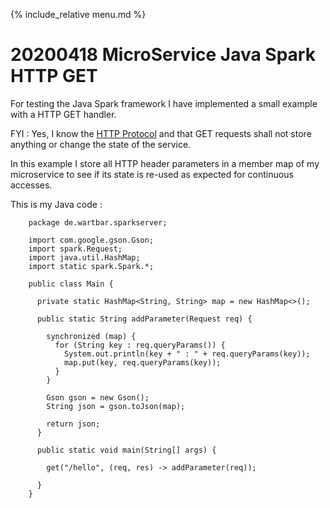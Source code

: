 {% include_relative menu.md %}

# 20200418 MicroService Java Spark HTTP GET

For testing the Java Spark framework I have implemented a small example with a HTTP GET handler.

FYI : Yes, I know the [HTTP Protocol](https://en.wikipedia.org/wiki/Hypertext_Transfer_Protocol) 
and that GET requests shall not store anything or change the state of the service.

In this example I store all HTTP header parameters in a member map of my microservice to see if 
its state is re-used as expected for continuous accesses.

This is my Java code :

        package de.wartbar.sparkserver;

        import com.google.gson.Gson;
        import spark.Request;
        import java.util.HashMap;
        import static spark.Spark.*;

        public class Main {

          private static HashMap<String, String> map = new HashMap<>();

          public static String addParameter(Request req) {

            synchronized (map) {
              for (String key : req.queryParams()) {
                System.out.println(key + " : " + req.queryParams(key));
                map.put(key, req.queryParams(key));
              }
            }

            Gson gson = new Gson();
            String json = gson.toJson(map);

            return json;
          }

          public static void main(String[] args) {

            get("/hello", (req, res) -> addParameter(req));

          }
        }
